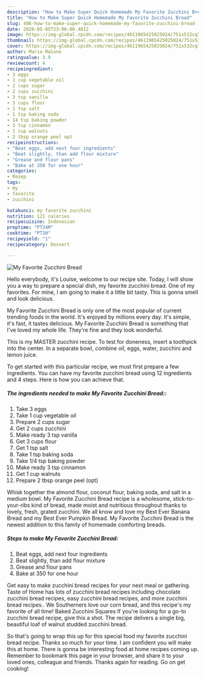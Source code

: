 ```yaml
---
description: "How to Make Super Quick Homemade My Favorite Zucchini Bread"
title: "How to Make Super Quick Homemade My Favorite Zucchini Bread"
slug: 406-how-to-make-super-quick-homemade-my-favorite-zucchini-bread
date: 2020-05-05T23:06:00.481Z
image: https://img-global.cpcdn.com/recipes/4611965425025024/751x532cq70/my-favorite-zucchini-bread-recipe-main-photo.jpg
thumbnail: https://img-global.cpcdn.com/recipes/4611965425025024/751x532cq70/my-favorite-zucchini-bread-recipe-main-photo.jpg
cover: https://img-global.cpcdn.com/recipes/4611965425025024/751x532cq70/my-favorite-zucchini-bread-recipe-main-photo.jpg
author: Mario Malone
ratingvalue: 3.9
reviewcount: 4
recipeingredient:
- 3 eggs
- 1 cup vegetable oil
- 2 cups sugar
- 2 cups zucchini
- 3 tsp vanilla
- 3 cups flour
- 1 tsp salt
- 1 tsp baking soda
- 14 tsp baking powder
- 3 tsp cinnamon
- 1 cup walnuts
- 2 tbsp orange peel opt
recipeinstructions:
- "Beat eggs, add next four ingredients"
- "Beat slightly, than add flour mixture"
- "Grease and flour pans"
- "Bake at 350 for one hour"
categories:
- Resep
tags:
- my
- favorite
- zucchini

katakunci: my favorite zucchini
nutrition: 121 calories
recipecuisine: Indonesian
preptime: "PT34M"
cooktime: "PT1H"
recipeyield: "1"
recipecategory: Dessert

---
```



![My Favorite Zucchini Bread](https://img-global.cpcdn.com/recipes/4611965425025024/751x532cq70/my-favorite-zucchini-bread-recipe-main-photo.jpg)

Hello everybody, it's Louise, welcome to our recipe site. Today, I will show you a way to prepare a special dish, my favorite zucchini bread. One of my favorites. For mine, I am going to make it a little bit tasty. This is gonna smell and look delicious.

My Favorite Zucchini Bread is only one of the most popular of current trending foods in the world. It's enjoyed by millions every day. It's simple, it's fast, it tastes delicious. My Favorite Zucchini Bread is something that I've loved my whole life. They're fine and they look wonderful.

This is my MASTER zucchini recipe. To test for doneness, insert a toothpick into the center. In a separate bowl, combine oil, eggs, water, zucchini and lemon juice.


To get started with this particular recipe, we must first prepare a few ingredients. You can have my favorite zucchini bread using 12 ingredients and 4 steps. Here is how you can achieve that.

##### The ingredients needed to make My Favorite Zucchini Bread::

1. Take 3 eggs
1. Take 1 cup vegetable oil
1. Prepare 2 cups sugar
1. Get 2 cups zucchini
1. Make ready 3 tsp vanilla
1. Get 3 cups flour
1. Get 1 tsp salt
1. Take 1 tsp baking soda
1. Take 1/4 tsp baking powder
1. Make ready 3 tsp cinnamon
1. Get 1 cup walnuts
1. Prepare 2 tbsp orange peel (opt)


Whisk together the almond flour, coconut flour, baking soda, and salt in a medium bowl. My Favorite Zucchini Bread recipe is a wholesome, stick-to-your-ribs kind of bread, made moist and nutritious throughout thanks to lovely, fresh, grated zucchini. We all know and love my Best Ever Banana Bread and my Best Ever Pumpkin Bread. My Favorite Zucchini Bread is the newest addition to this family of homemade comforting breads. 

##### Steps to make My Favorite Zucchini Bread:

1. Beat eggs, add next four ingredients
1. Beat slightly, than add flour mixture
1. Grease and flour pans
1. Bake at 350 for one hour


Get easy to make zucchini bread recipes for your next meal or gathering. Taste of Home has lots of zucchini bread recipes including chocolate zucchini bread recipes, easy zucchini bread recipes, and more zucchini bread recipes.. We Southerners love our corn bread, and this recipe&#39;s my favorite of all time! Baked Zucchini Squares If you&#39;re looking for a go-to zucchini bread recipe, give this a shot. The recipe delivers a single big, beautiful loaf of walnut studded zucchini bread. 

So that's going to wrap this up for this special food my favorite zucchini bread recipe. Thanks so much for your time. I am confident you will make this at home. There is gonna be interesting food at home recipes coming up. Remember to bookmark this page in your browser, and share it to your loved ones, colleague and friends. Thanks again for reading. Go on get cooking!
